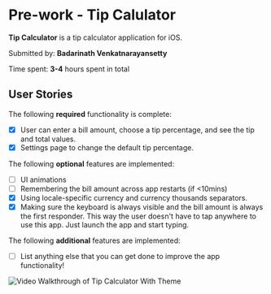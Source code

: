 # Pre-work - Tip Calulator

**Tip Calculator** is a tip calculator application for iOS.

Submitted by: **Badarinath Venkatnarayansetty**

Time spent: **3-4** hours spent in total

## User Stories

The following **required** functionality is complete:

* [X] User can enter a bill amount, choose a tip percentage, and see the tip and total values.
* [X] Settings page to change the default tip percentage.

The following **optional** features are implemented:
* [ ] UI animations
* [ ] Remembering the bill amount across app restarts (if <10mins)
* [X] Using locale-specific currency and currency thousands separators.
* [X] Making sure the keyboard is always visible and the bill amount is always the first responder. This way the user doesn't have to tap anywhere to use this app. Just launch the app and start typing.

The following **additional** features are implemented:

- [ ] List anything else that you can get done to improve the app functionality!

<img src='https://media.giphy.com/media/l1J3RYnqviK4Vt7y0/giphy.gif' title='Video Walkthrough of Tip Calculator' width='' alt='Video Walkthrough of Tip Calculator With Theme' />

